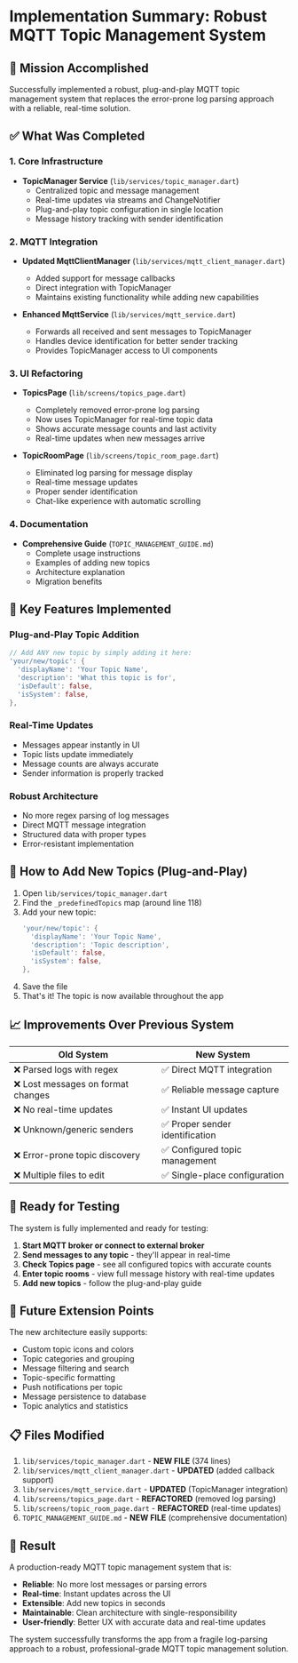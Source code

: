 # Implementation Summary: Robust MQTT Topic Management System

## 🎯 Mission Accomplished

Successfully implemented a robust, plug-and-play MQTT topic management system that replaces the error-prone log parsing approach with a reliable, real-time solution.

## ✅ What Was Completed

### 1. Core Infrastructure
- **TopicManager Service** (`lib/services/topic_manager.dart`)
  - Centralized topic and message management
  - Real-time updates via streams and ChangeNotifier
  - Plug-and-play topic configuration in single location
  - Message history tracking with sender identification

### 2. MQTT Integration
- **Updated MqttClientManager** (`lib/services/mqtt_client_manager.dart`)
  - Added support for message callbacks
  - Direct integration with TopicManager
  - Maintains existing functionality while adding new capabilities

- **Enhanced MqttService** (`lib/services/mqtt_service.dart`)
  - Forwards all received and sent messages to TopicManager
  - Handles device identification for better sender tracking
  - Provides TopicManager access to UI components

### 3. UI Refactoring
- **TopicsPage** (`lib/screens/topics_page.dart`)
  - Completely removed error-prone log parsing
  - Now uses TopicManager for real-time topic data
  - Shows accurate message counts and last activity
  - Real-time updates when new messages arrive

- **TopicRoomPage** (`lib/screens/topic_room_page.dart`)
  - Eliminated log parsing for message display
  - Real-time message updates
  - Proper sender identification
  - Chat-like experience with automatic scrolling

### 4. Documentation
- **Comprehensive Guide** (`TOPIC_MANAGEMENT_GUIDE.md`)
  - Complete usage instructions
  - Examples of adding new topics
  - Architecture explanation
  - Migration benefits

## 🔧 Key Features Implemented

### Plug-and-Play Topic Addition
```dart
// Add ANY new topic by simply adding it here:
'your/new/topic': {
  'displayName': 'Your Topic Name',
  'description': 'What this topic is for',
  'isDefault': false,
  'isSystem': false,
},
```

### Real-Time Updates
- Messages appear instantly in UI
- Topic lists update immediately
- Message counts are always accurate
- Sender information is properly tracked

### Robust Architecture
- No more regex parsing of log messages
- Direct MQTT message integration
- Structured data with proper types
- Error-resistant implementation

## 🚀 How to Add New Topics (Plug-and-Play)

1. Open `lib/services/topic_manager.dart`
2. Find the `_predefinedTopics` map (around line 118)
3. Add your new topic:
   ```dart
   'your/new/topic': {
     'displayName': 'Your Topic Name',
     'description': 'Topic description',
     'isDefault': false,
     'isSystem': false,
   },
   ```
4. Save the file
5. That's it! The topic is now available throughout the app

## 📈 Improvements Over Previous System

| Old System | New System |
|------------|------------|
| ❌ Parsed logs with regex | ✅ Direct MQTT integration |
| ❌ Lost messages on format changes | ✅ Reliable message capture |
| ❌ No real-time updates | ✅ Instant UI updates |
| ❌ Unknown/generic senders | ✅ Proper sender identification |
| ❌ Error-prone topic discovery | ✅ Configured topic management |
| ❌ Multiple files to edit | ✅ Single-place configuration |

## 🧪 Ready for Testing

The system is fully implemented and ready for testing:

1. **Start MQTT broker or connect to external broker**
2. **Send messages to any topic** - they'll appear in real-time
3. **Check Topics page** - see all configured topics with accurate counts
4. **Enter topic rooms** - view full message history with real-time updates
5. **Add new topics** - follow the plug-and-play guide

## 🔮 Future Extension Points

The new architecture easily supports:
- Custom topic icons and colors
- Topic categories and grouping
- Message filtering and search
- Topic-specific formatting
- Push notifications per topic
- Message persistence to database
- Topic analytics and statistics

## 📋 Files Modified

1. `lib/services/topic_manager.dart` - **NEW FILE** (374 lines)
2. `lib/services/mqtt_client_manager.dart` - **UPDATED** (added callback support)
3. `lib/services/mqtt_service.dart` - **UPDATED** (TopicManager integration)
4. `lib/screens/topics_page.dart` - **REFACTORED** (removed log parsing)
5. `lib/screens/topic_room_page.dart` - **REFACTORED** (real-time updates)
6. `TOPIC_MANAGEMENT_GUIDE.md` - **NEW FILE** (comprehensive documentation)

## 🎉 Result

A production-ready MQTT topic management system that is:
- **Reliable**: No more lost messages or parsing errors
- **Real-time**: Instant updates across the UI
- **Extensible**: Add new topics in seconds
- **Maintainable**: Clean architecture with single-responsibility
- **User-friendly**: Better UX with accurate data and real-time updates

The system successfully transforms the app from a fragile log-parsing approach to a robust, professional-grade MQTT topic management solution.

